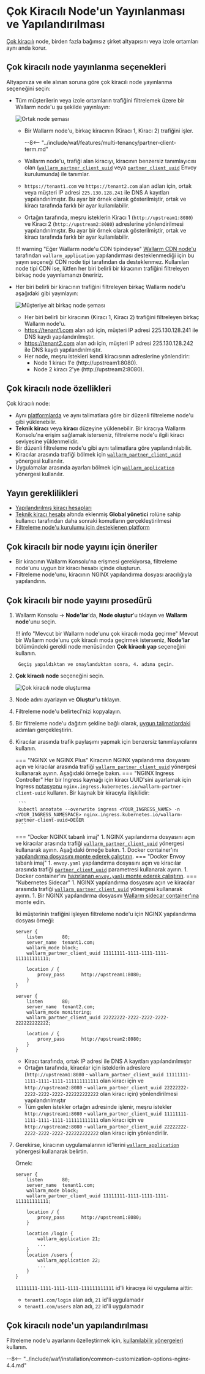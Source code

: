 [waf-mode-instr]:                   ../../admin-en/configure-wallarm-mode.md
[logging-instr]:                    ../../admin-en/configure-logging.md
[proxy-balancer-instr]:             ../../admin-en/using-proxy-or-balancer-en.md
[process-time-limit-instr]:         ../../admin-en/configure-parameters-en.md#wallarm_process_time_limit
[dynamic-dns-resolution-nginx]:     ../../admin-en/configure-dynamic-dns-resolution-nginx.md

# Çok Kiracılı Node'un Yayınlanması ve Yapılandırılması

[Çok kiracılı](overview.md) node, birden fazla bağımsız şirket altyapısını veya izole ortamları aynı anda korur.

## Çok kiracılı node yayınlanma seçenekleri

Altyapınıza ve ele alınan soruna göre çok kiracılı node yayınlanma seçeneğini seçin:

* Tüm müşterilerin veya izole ortamların trafiğini filtrelemek üzere bir Wallarm node'u şu şekilde yayınlayın:

    ![Ortak node şeması](../../images/partner-waf-node/partner-traffic-processing-4.0.png)

    * Bir Wallarm node'u, birkaç kiracının (Kiracı 1, Kiracı 2) trafiğini işler.

        --8<-- "../include/waf/features/multi-tenancy/partner-client-term.md"
        
    * Wallarm node'u, trafiği alan kiracıyı, kiracının benzersiz tanımlayıcısı olan ([`wallarm_partner_client_uuid`](../../admin-en/configure-parameters-en.md#wallarm_partner_client_uuid) veya [`partner_client_uuid`](../../admin-en/configuration-guides/envoy/fine-tuning.md#configuration-options-for-the-envoy‑based-wallarm-node) Envoy kurulumunda) ile tanımlar.
    * `https://tenant1.com` ve `https://tenant2.com` alan adları için, ortak veya müşteri IP adresi `225.130.128.241` ile DNS A kayıtları yapılandırılmıştır. Bu ayar bir örnek olarak gösterilmiştir, ortak ve kiracı tarafında farklı bir ayar kullanılabilir.
    * Ortağın tarafında, meşru isteklerin Kiracı 1 (`http://upstream1:8080`) ve Kiracı 2 (`http://upstream2:8080`) adreslerine yönlendirilmesi yapılandırılmıştır. Bu ayar bir örnek olarak gösterilmiştir, ortak ve kiracı tarafında farklı bir ayar kullanılabilir.

    !!! warning "Eğer Wallarm node'u CDN tipindeyse"
        [Wallarm CDN node'u](../cdn-node.md) tarafından `wallarm_application` yapılandırması desteklenmediği için bu yayın seçeneği CDN node tipi tarafından da desteklenmez. Kullanılan node tipi CDN ise, lütfen her biri belirli bir kiracının trafiğini filtreleyen birkaç node yayınlamanızı öneririz.

* Her biri belirli bir kiracının trafiğini filtreleyen birkaç Wallarm node'u aşağıdaki gibi yayınlayın:

    ![Müşteriye ait birkaç node şeması](../../images/partner-waf-node/client-several-nodes.png)

    * Her biri belirli bir kiracının (Kiracı 1, Kiracı 2) trafiğini filtreleyen birkaç Wallarm node'u.
    * https://tenant1.com alan adı için, müşteri IP adresi 225.130.128.241 ile DNS kaydı yapılandırılmıştır.
    * https://tenant2.com alan adı için, müşteri IP adresi 225.130.128.242 ile DNS kaydı yapılandırılmıştır.
    * Her node, meşru istekleri kendi kiracısının adreslerine yönlendirir:
        * Node 1 kiracı 1'e (http://upstream1:8080).
        * Node 2 kiracı 2'ye (http://upstream2:8080).

## Çok kiracılı node özellikleri

Çok kiracılı node:

* Aynı [platformlarda](../../installation/supported-deployment-options.md) ve aynı talimatlara göre bir düzenli filtreleme node'u gibi yüklenebilir.
* **Teknik kiracı** veya **kiracı** düzeyine yüklenebilir. Bir kiracıya Wallarm Konsolu'na erişim sağlamak isterseniz, filtreleme node'u ilgili kiracı seviyesine yüklenmelidir.
* Bir düzenli filtreleme node'u gibi aynı talimatlara göre yapılandırılabilir.
* Kiracılar arasında trafiği bölmek için [`wallarm_partner_client_uuid`](../../admin-en/configure-parameters-en.md#wallarm_partner_client_uuid) yönergesi kullanılır.
* Uygulamalar arasında ayarları bölmek için [`wallarm_application`](../../admin-en/configure-parameters-en.md#wallarm_application) yönergesi kullanılır.

## Yayın gereklilikleri

* [Yapılandırılmış kiracı hesapları](configure-accounts.md)
* [Teknik kiracı hesabı](configure-accounts.md#tenant-account-structure) altında eklenmiş **Global yönetici** rolüne sahip kullanıcı tarafından daha sonraki komutların gerçekleştirilmesi
* [Filtreleme node'u kurulumu için desteklenen platform](../../installation/supported-deployment-options.md)

## Çok kiracılı bir node yayını için öneriler

* Bir kiracının Wallarm Konsolu'na erişmesi gerekiyorsa, filtreleme node'unu uygun bir kiracı hesabı içinde oluşturun.
* Filtreleme node'unu, kiracının NGINX yapılandırma dosyası aracılığıyla yapılandırın.

## Çok kiracılı bir node yayını prosedürü

1. Wallarm Konsolu → **Node'lar**'da, **Node oluştur**'u tıklayın ve **Wallarm node**'unu seçin.

    !!! info "Mevcut bir Wallarm node'unu çok kiracılı moda geçirme"
        Mevcut bir Wallarm node'unu çok kiracılı moda geçirmek isterseniz, **Node'lar** bölümündeki gerekli node menüsünden **Çok kiracılı yap** seçeneğini kullanın.

        Geçiş yapıldıktan ve onaylandıktan sonra, 4. adıma geçin.
1. **Çok kiracılı node** seçeneğini seçin.

    ![Çok kiracılı node oluşturma](../../images/user-guides/nodes/create-multi-tenant-node.png)
1. Node adını ayarlayın ve **Oluştur**'u tıklayın.
1. Filtreleme node'u belirteci'nizi kopyalayın.
1. Bir filtreleme node'u dağıtım şekline bağlı olarak, [uygun talimatlardaki](../../installation/supported-deployment-options.md) adımları gerçekleştirin.
1. Kiracılar arasında trafik paylaşımı yapmak için benzersiz tanımlayıcılarını kullanın.

    === "NGINX ve NGINX Plus"
        Kiracının NGINX yapılandırma dosyasını açın ve kiracılar arasında trafiği [`wallarm_partner_client_uuid`](../../admin-en/configure-parameters-en.md#wallarm_partner_client_uuid) yönergesi kullanarak ayırın. Aşağıdaki örneğe bakın.
    === "NGINX Ingress Controller"
        Her bir Ingress kaynağı için kiracı UUID'sini ayarlamak için Ingress [notasyonu](../../admin-en/configure-kubernetes-en.md#ingress-annotations) `nginx.ingress.kubernetes.io/wallarm-partner-client-uuid` kullanın. Bir kaynak bir kiracıyla ilişkilidir:

        ```
        kubectl annotate --overwrite ingress <YOUR_INGRESS_NAME> -n <YOUR_INGRESS_NAMESPACE> nginx.ingress.kubernetes.io/wallarm-partner-client-uuid=DEĞER
        ```
    === "Docker NGINX tabanlı imaj"
        1. NGINX yapılandırma dosyasını açın ve kiracılar arasında trafiği [`wallarm_partner_client_uuid`](../../admin-en/configure-parameters-en.md#wallarm_partner_client_uuid) yönergesi kullanarak ayırın. Aşağıdaki örneğe bakın.
        1. Docker container'ını [yapılandırma dosyasını monte ederek çalıştırın](../../admin-en/installation-docker-en.md#run-the-container-mounting-the-configuration-file).
    === "Docker Envoy tabanlı imaj"
        1. `envoy.yaml` yapılandırma dosyasını açın ve kiracılar arasında trafiği [`partner_client_uuid`](../../admin-en/configuration-guides/envoy/fine-tuning.md#partner_client_id_param) parametresi kullanarak ayırın.
        1. Docker container'ını [hazırlanan `envoy.yaml`ı monte ederek çalıştırın](../../admin-en/installation-guides/envoy/envoy-docker.md#run-the-container-mounting-envoyyaml).
    === "Kubernetes Sidecar"
        1. NGINX yapılandırma dosyasını açın ve kiracılar arasında trafiği [`wallarm_partner_client_uuid`](../../admin-en/configure-parameters-en.md#wallarm_partner_client_uuid) yönergesi kullanarak ayırın.
        1. Bir NGINX yapılandırma dosyasını [Wallarm sidecar container'ına](../../installation/kubernetes/sidecar-proxy/customization.md#using-custom-nginx-configuration) monte edin.

    İki müşterinin trafiğini işleyen filtreleme node'u için NGINX yapılandırma dosyası örneği:

    ```
    server {
        listen       80;
        server_name  tenant1.com;
        wallarm_mode block;
        wallarm_partner_client_uuid 11111111-1111-1111-1111-111111111111;
        
        location / {
            proxy_pass      http://upstream1:8080;
        }
    }
    
    server {
        listen       80;
        server_name  tenant2.com;
        wallarm_mode monitoring;
        wallarm_partner_client_uuid 22222222-2222-2222-2222-222222222222;
        
        location / {
            proxy_pass      http://upstream2:8080;
        }
    }
    ```

    * Kiracı tarafında, ortak IP adresi ile DNS A kayıtları yapılandırılmıştır
    * Ortağın tarafında, kiracılar için isteklerin adreslere (`http://upstream1:8080` - `wallarm_partner_client_uuid 11111111-1111-1111-1111-111111111111` olan kiracı için ve `http://upstream2:8080` - `wallarm_partner_client_uuid 22222222-2222-2222-2222-222222222222` olan kiracı için) yönlendirilmesi yapılandırılmıştır
    * Tüm gelen istekler ortağın adresinde işlenir, meşru istekler `http://upstream1:8080` - `wallarm_partner_client_uuid 11111111-1111-1111-1111-111111111111` olan kiracı için ve `http://upstream2:8080` - `wallarm_partner_client_uuid 22222222-2222-2222-2222-222222222222` olan kiracı için yönlendirilir.

1. Gerekirse, kiracının uygulamalarının id'lerini [`wallarm_application`](../../admin-en/configure-parameters-en.md#wallarm_application) yönergesi kullanarak belirtin.

    Örnek:

    ```
    server {
        listen       80;
        server_name  tenant1.com;
        wallarm_mode block;
        wallarm_partner_client_uuid 11111111-1111-1111-1111-111111111111;
        
        location / {
            proxy_pass      http://upstream1:8080;
        }

        location /login {
            wallarm_application 21;
            ...
        }
        location /users {
            wallarm_application 22;
            ...
        }
    }
    ```

    `11111111-1111-1111-1111-111111111111` id'li kiracıya iki uygulama aittir:
    
    * `tenant1.com/login` alan adı, `21` id'li uygulamadır
    * `tenant1.com/users` alan adı, `22` id'li uygulamadır

## Çok kiracılı node'un yapılandırılması

Filtreleme node'u ayarlarını özelleştirmek için, [kullanılabilir yönergeleri](../../admin-en/configure-parameters-en.md) kullanın.

--8<-- "../include/waf/installation/common-customization-options-nginx-4.4.md"